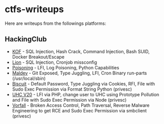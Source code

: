 # ctfs-writeups
Here are writeups from the followings platforms:

## HackingClub
* [KOF](hacking-club/KOF.md) - SQL Injection, Hash Crack, Command Injection, Bash SUID, Docker Breakout/Escape
* [Lion](hacking-club/Lion.md) - SQL Injection, Cronjob missconfig
* [Poisoning](hacking-club/Poisoning.md) - LFI, Log Poisoning, Python Capabilities
* [Maldev](hacking-club/Maldev.md) - Git Exposed, Type Juggling, LFI, Cron Binary run-parts (/usr/local/sbin)
* [Biscuit](hacking-club/Biscuit.md) - Default Password, Type Juggling via Cookies, RFI, File with Sudo Exec Permission via Format String Python (privesc)
* [UHC V20](hacking-club/Uhc-v20.md) - LFI via PHP, change user to UHC using Prototype Pollution and File with Sudo Exec Permission via Node (privesc)
* [Vorfall](hacking-club/Vorfall.md) - Broken Access Control, Path Traversal, Reverse Malware Engineering to get RCE and Sudo Exec Permission via smbclient (privesc)